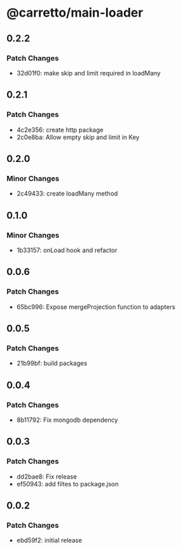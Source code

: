 # @carretto/main-loader

## 0.2.2

### Patch Changes

- 32d01f0: make skip and limit required in loadMany

## 0.2.1

### Patch Changes

- 4c2e356: create http package
- 2c0e8ba: Allow empty skip and limit in Key

## 0.2.0

### Minor Changes

- 2c49433: create loadMany method

## 0.1.0

### Minor Changes

- 1b33157: onLoad hook and refactor

## 0.0.6

### Patch Changes

- 65bc996: Expose mergeProjection function to adapters

## 0.0.5

### Patch Changes

- 21b99bf: build packages

## 0.0.4

### Patch Changes

- 8b11792: Fix mongodb dependency

## 0.0.3

### Patch Changes

- dd2bae8: Fix release
- ef50943: add filtes to package.json

## 0.0.2

### Patch Changes

- ebd59f2: initial release
